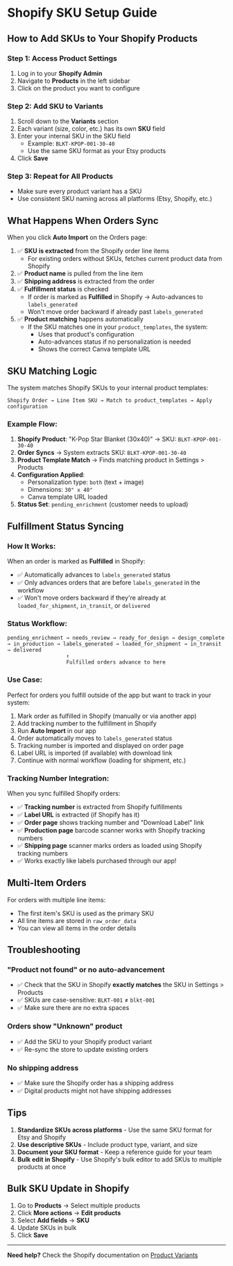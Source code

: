 # Shopify SKU Setup Guide

## How to Add SKUs to Your Shopify Products

### Step 1: Access Product Settings

1. Log in to your **Shopify Admin**
2. Navigate to **Products** in the left sidebar
3. Click on the product you want to configure

### Step 2: Add SKU to Variants

1. Scroll down to the **Variants** section
2. Each variant (size, color, etc.) has its own **SKU** field
3. Enter your internal SKU in the SKU field
   - Example: `BLKT-KPOP-001-30-40`
   - Use the same SKU format as your Etsy products
4. Click **Save**

### Step 3: Repeat for All Products

- Make sure every product variant has a SKU
- Use consistent SKU naming across all platforms (Etsy, Shopify, etc.)

## What Happens When Orders Sync

When you click **Auto Import** on the Orders page:

1. ✅ **SKU is extracted** from the Shopify order line items
   - For existing orders without SKUs, fetches current product data from Shopify
2. ✅ **Product name** is pulled from the line item
3. ✅ **Shipping address** is extracted from the order
4. ✅ **Fulfillment status** is checked
   - If order is marked as **Fulfilled** in Shopify → Auto-advances to `labels_generated`
   - Won't move order backward if already past `labels_generated`
5. ✅ **Product matching** happens automatically
   - If the SKU matches one in your `product_templates`, the system:
     - Uses that product's configuration
     - Auto-advances status if no personalization is needed
     - Shows the correct Canva template URL

## SKU Matching Logic

The system matches Shopify SKUs to your internal product templates:

```
Shopify Order → Line Item SKU → Match to product_templates → Apply configuration
```

### Example Flow:

1. **Shopify Product**: "K-Pop Star Blanket (30x40)" → SKU: `BLKT-KPOP-001-30-40`
2. **Order Syncs** → System extracts SKU: `BLKT-KPOP-001-30-40`
3. **Product Template Match** → Finds matching product in Settings > Products
4. **Configuration Applied**:
   - Personalization type: `both` (text + image)
   - Dimensions: `30" x 40"`
   - Canva template URL loaded
5. **Status Set**: `pending_enrichment` (customer needs to upload)

## Fulfillment Status Syncing

### How It Works:

When an order is marked as **Fulfilled** in Shopify:

- ✅ Automatically advances to `labels_generated` status
- ✅ Only advances orders that are before `labels_generated` in the workflow
- ✅ Won't move orders backward if they're already at `loaded_for_shipment`, `in_transit`, or `delivered`

### Status Workflow:

```
pending_enrichment → needs_review → ready_for_design → design_complete
→ in_production → labels_generated → loaded_for_shipment → in_transit → delivered
                   ↑
                   Fulfilled orders advance to here
```

### Use Case:

Perfect for orders you fulfill outside of the app but want to track in your system:

1. Mark order as fulfilled in Shopify (manually or via another app)
2. Add tracking number to the fulfillment in Shopify
3. Run **Auto Import** in our app
4. Order automatically moves to `labels_generated` status
5. Tracking number is imported and displayed on order page
6. Label URL is imported (if available) with download link
7. Continue with normal workflow (loading for shipment, etc.)

### Tracking Number Integration:

When you sync fulfilled Shopify orders:

- ✅ **Tracking number** is extracted from Shopify fulfillments
- ✅ **Label URL** is extracted (if Shopify has it)
- ✅ **Order page** shows tracking number and "Download Label" link
- ✅ **Production page** barcode scanner works with Shopify tracking numbers
- ✅ **Shipping page** scanner marks orders as loaded using Shopify tracking numbers
- ✅ Works exactly like labels purchased through our app!

## Multi-Item Orders

For orders with multiple line items:

- The first item's SKU is used as the primary SKU
- All line items are stored in `raw_order_data`
- You can view all items in the order details

## Troubleshooting

### "Product not found" or no auto-advancement

- ✅ Check that the SKU in Shopify **exactly matches** the SKU in Settings > Products
- ✅ SKUs are case-sensitive: `BLKT-001` ≠ `blkt-001`
- ✅ Make sure there are no extra spaces

### Orders show "Unknown" product

- ✅ Add the SKU to your Shopify product variant
- ✅ Re-sync the store to update existing orders

### No shipping address

- ✅ Make sure the Shopify order has a shipping address
- ✅ Digital products might not have shipping addresses

## Tips

1. **Standardize SKUs across platforms** - Use the same SKU format for Etsy and Shopify
2. **Use descriptive SKUs** - Include product type, variant, and size
3. **Document your SKU format** - Keep a reference guide for your team
4. **Bulk edit in Shopify** - Use Shopify's bulk editor to add SKUs to multiple products at once

## Bulk SKU Update in Shopify

1. Go to **Products** → Select multiple products
2. Click **More actions** → **Edit products**
3. Select **Add fields** → **SKU**
4. Update SKUs in bulk
5. Click **Save**

---

**Need help?** Check the Shopify documentation on [Product Variants](https://help.shopify.com/en/manual/products/variants)
